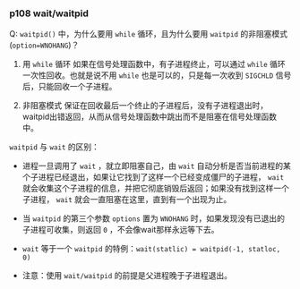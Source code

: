 ### p108 wait/waitpid

Q: `waitpid()` 中，为什么要用 `while` 循环，且为什么要用 `waitpid` 的非阻塞模式(`option=WNOHANG`)？

1. 用 `while` 循环
   如果在信号处理函数中，有子进程终止，可以通过 `while` 循环一次性回收。也就是说不用 `while` 也是可以的，只是每一次收到 `SIGCHLD` 信号后，只能回收一个子进程。

2. 非阻塞模式
   保证在回收最后一个终止的子进程后，没有子进程退出时，waitpid出错返回，从而从信号处理函数中跳出而不是阻塞在信号处理函数中。



`waitpid` 与 `wait` 的区别：

- 进程一旦调用了 `wait` ，就立即阻塞自己，由 `wait` 自动分析是否当前进程的某个子进程已经退出，如果让它找到了这样一个已经变成僵尸的子进程， `wait` 就会收集这个子进程的信息，并把它彻底销毁后返回；如果没有找到这样一个子进程， `wait` 就会一直阻塞在这里，直到有一个出现为止。

- 当 `waitpid` 的第三个参数 `options` 置为 `WNOHANG` 时，如果发现没有已退出的子进程可收集，则返回 `0` ，不会像wait那样永远等下去。

- `wait` 等于一个 `waitpid` 的特例：`wait(statlic) = waitpid(-1, statloc, 0)`

- 注意：使用 `wait/waitpid` 的前提是父进程晚于子进程退出。
